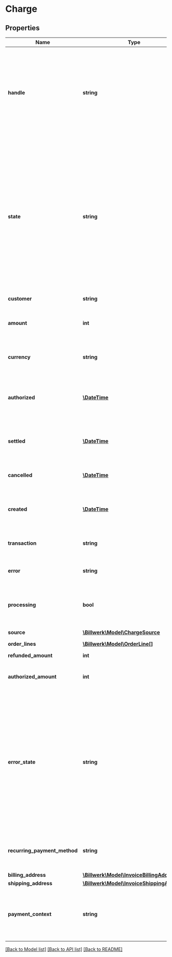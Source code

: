 # Charge

## Properties
Name | Type | Description | Notes
------------ | ------------- | ------------- | -------------
**handle** | **string** | Per account unique reference to charge/invoice. E.g. order id from own system. Multiple payments can be attempted for the same handle but only one succeeded charge can exist per handle. Max length 255 with allowable characters [a-zA-Z0-9_.-@]. | 
**state** | **string** | The charge state one of the following: &#x60;created&#x60;, &#x60;authorized&#x60;, &#x60;settled&#x60;, &#x60;failed&#x60;, &#x60;cancelled&#x60;, &#x60;pending&#x60;. A pending state after create charge indicates an async processing has been started for an asynchronous payment method. E.g. MobilePay Subscriptions. See also &#x60;processing&#x60;. The result of the charge will be delivered in webhook as either &#x60;invoice_authorized&#x60;, &#x60;invoice_settled&#x60; or &#x60;invoice_failed&#x60;. | 
**customer** | **string** | Customer handle | 
**amount** | **int** | The invoice amount including VAT. If partial settles are performed amount represents the total settled amount. | 
**currency** | **string** | Currency for the account in [ISO 4217](https://en.wikipedia.org/wiki/ISO_4217) three letter alpha code | 
**authorized** | [**\DateTime**](\DateTime.md) | When the charge was authorized, if the charge went through an authorize and settle flow, in [ISO-8601](http://en.wikipedia.org/wiki/ISO_8601) extended offset date-time format. | [optional] 
**settled** | [**\DateTime**](\DateTime.md) | When the charge was settled, in [ISO-8601](http://en.wikipedia.org/wiki/ISO_8601) extended offset date-time format. | [optional] 
**cancelled** | [**\DateTime**](\DateTime.md) | When the charge was cancelled, in [ISO-8601](http://en.wikipedia.org/wiki/ISO_8601) extended offset date-time format. | [optional] 
**created** | [**\DateTime**](\DateTime.md) | When the invoice was created, in [ISO-8601](http://en.wikipedia.org/wiki/ISO_8601) extended offset date-time format. | 
**transaction** | **string** | Transaction id assigned by Reepay. Assigned when transaction is performed. | [optional] 
**error** | **string** | Reepay error code if failed. See [transaction errors](https://reference.reepay.com/api/#transaction-errors). | [optional] 
**processing** | **bool** | For asynchronous payment methods this flag indicates that the charge is awaiting result. The charge/invoice state will be pending. | [optional] 
**source** | [**\Billwerk\Model\ChargeSource**](ChargeSource.md) |  | 
**order_lines** | [**\Billwerk\Model\OrderLine[]**](OrderLine.md) | Order lines for charge | 
**refunded_amount** | **int** | Refunded amount | 
**authorized_amount** | **int** | Authorized amount if authorization was performed. The maximum amount that can be settled. | [optional] 
**error_state** | **string** | Reepay error state if failed: &#x60;soft_declined&#x60;, &#x60;hard_declined&#x60; or &#x60;processing_error&#x60;. Soft and hard declines indicate a card decline. A soft decline is possibly recoverable and a subsequent request with the same card may succeed. E.g. insufficient funds. A processing error indicates an error processing the card either at Reepay, the acquirer, or between Reepay and the acquirer. | [optional] 
**recurring_payment_method** | **string** | Optional reference to recurring payment method created in conjunction with charging | [optional] 
**billing_address** | [**\Billwerk\Model\InvoiceBillingAddress**](InvoiceBillingAddress.md) |  | [optional] 
**shipping_address** | [**\Billwerk\Model\InvoiceShippingAddress**](InvoiceShippingAddress.md) |  | [optional] 
**payment_context** | **string** | Payment context describing if the transaction is customer or merchant initiated, one of the following values: &#x60;cit&#x60;, &#x60;mit&#x60;, &#x60;cit_cof&#x60; | [optional] 

[[Back to Model list]](../../README.md#documentation-for-models) [[Back to API list]](../../README.md#documentation-for-api-endpoints) [[Back to README]](../../README.md)


